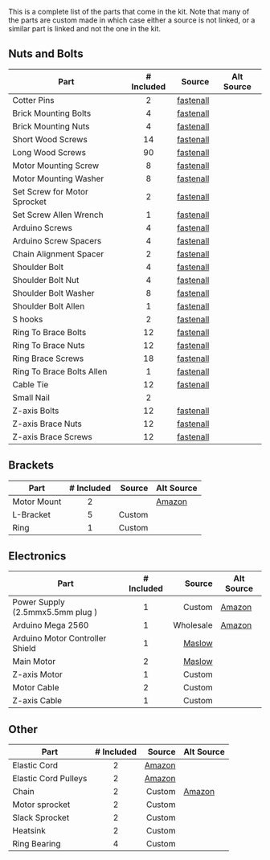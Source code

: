 
This is a complete list of the parts that come in the kit. Note that many of the parts are custom made in which case either a source is not linked, or a similar part is linked and not the one in the kit.

## Nuts and Bolts

|    Part                           |   # Included     |     Source                                                       |   Alt Source   |
|-----------------------------------|:----------------:|-----------------------------------------------------------------:|-----------|
|  Cotter Pins                      |         2        |[fastenall](https://www.fastenal.com/products/details/45287)      |           |
|Brick Mounting Bolts               |         4        |[fastenall](https://www.fastenal.com/products/details/21171)      |           |
|Brick Mounting Nuts                |         4        |[fastenall](https://www.fastenal.com/products/details/1136102)    |           |
|Short Wood Screws                  |        14        |[fastenall](https://www.fastenal.com/products/details/32182)      |           |
|Long Wood Screws                   |        90        |[fastenall](https://www.fastenal.com/products/details/32187)      |           |
|Motor Mounting Screw               |         8        |[fastenall](https://www.fastenal.com/products/details/91200)      |           |
|Motor Mounting Washer              |         8        |[fastenall](https://www.fastenal.com/products/details/40379)      |           |
|Set Screw for Motor Sprocket       |         2        |[fastenall](https://www.fastenal.com/products/details/39847)      |           |
|Set Screw Allen Wrench             |         1        |[fastenall](https://www.fastenal.com/products/details/40407)      |           |
|Arduino Screws                     |         4        |[fastenall](https://www.fastenal.com/products/details/31204)      |           |
|Arduino Screw Spacers              |         4        |[fastenall](https://www.fastenal.com/products/details/0145649)    |           |
|Chain Alignment Spacer             |         2        |[fastenall](https://www.fastenal.com/products/details/0145790)    |           |
|Shoulder Bolt                      |         4        |[fastenall](https://www.fastenal.com/products/details/40011)      |           |
|Shoulder Bolt Nut                  |         4        |[fastenall](https://www.fastenal.com/products/details/40163)      |           |
|Shoulder Bolt Washer               |         8        |[fastenall](https://www.fastenal.com/products/details/40358)      |           |
|Shoulder Bolt Allen                |         1        |[fastenall](https://www.fastenal.com/products/details/40409)      |           |
|S hooks                            |         2        |[fastenall](https://www.fastenal.com/products/details/45320)      |           |
|Ring To Brace Bolts                |        12        |[fastenall](https://www.fastenal.com/products/details/40868)      |           |
|Ring To Brace Nuts                 |        12        |[fastenall](https://www.fastenal.com/products/details/40143)      |           |
|Ring Brace Screws                  |        18        |[fastenall](https://www.fastenal.com/products/details/31222)      |           |
|Ring To Brace Bolts Allen          |         1        |[fastenall](https://www.fastenal.com/products/details/40425)      |           |
|Cable Tie                          |        12        |[fastenall](https://www.fastenal.com/products/details/63122)      |           |
|Small Nail                         |         2        |                                                                  |           |
|Z-axis Bolts                       |        12        |[fastenall](https://www.fastenal.com/products/details/40868)      |           |
|Z-axis Brace Nuts                  |        12        |[fastenall](https://www.fastenal.com/products/details/40143)      |           |
|Z-axis Brace Screws                |        12        |[fastenall](https://www.fastenal.com/products/details/1131222)    |           |

## Brackets

|    Part                           |   # Included     |     Source                                                       |   Alt Source   |
|-----------------------------------|:----------------:|-----------------------------------------------------------------:|-----------|
| Motor Mount                       |        2         |                                                                  |[Amazon](https://amzn.to/2LqkbHd)
| L-Bracket                         |        5         |                            Custom                                |           |
| Ring                              |        1         |                            Custom                                |           |

## Electronics

|    Part                           |   # Included     |     Source                                                       |   Alt Source   |
|-----------------------------------|:----------------:|-----------------------------------------------------------------:|-----------|
| Power Supply (2.5mmx5.5mm plug )  |        1         |    Custom                                | [Amazon](https://amzn.to/2LtO89a) |
| Arduino Mega 2560                 |        1         |    Wholesale                             | [Amazon](https://amzn.to/2Lqf35R) |
| Arduino Motor Controller Shield   |        1         |[Maslow](https://www.maslowcnc.com/store/arduino-shield) ||
| Main Motor                        |        2         |[Maslow](https://www.maslowcnc.com/store/regular-machine-motor-cable)|        |
| Z-axis Motor                      |        1         |    Custom                                                        |           |
| Motor Cable                       |        2         |    Custom                                                        |           |
| Z-axis Cable                      |        1         |    Custom                                                        |           |

## Other

|    Part                           |   # Included     |     Source                                                       |   Alt Source   |
|-----------------------------------|:----------------:|-----------------------------------------------------------------:|-----------|
| Elastic Cord                      |         2        |    [Amazon](https://amzn.to/2O5Hq83)                             |           |
| Elastic Cord Pulleys              |         2        |    [Amazon](https://amzn.to/2uNhLYR)                             |           |
| Chain                             |         2        |    Custom                                | [Amazon](https://amzn.to/2O3Ik4N) |
|Motor sprocket                     |         2        |    Custom                                                        |           |
|Slack Sprocket                     |         2        |    Custom                                                        |           |
|Heatsink                           |         2        |    Custom                                                        |           |
|Ring Bearing                       |         4        |    Custom                                                        |           |
